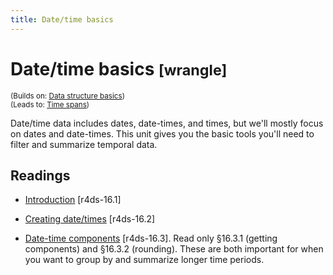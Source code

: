```yaml
---
title: Date/time basics
---
```


<!-- Generated automatically from datetime-basics.yml. Do not edit by hand -->

# Date/time basics <small class='wrangle'>[wrangle]</small>
<small>(Builds on: [Data structure basics](data-structure-basics.md))</small>  
<small>(Leads to: [Time spans](timespans.md))</small>

Date/time data includes dates, date-times, and times, but we'll mostly
focus on dates and date-times. This unit gives you the basic tools you'll
need to filter and summarize temporal data.

## Readings

  * [Introduction](http://r4ds.had.co.nz/dates-and-times.html#introduction-10) [r4ds-16.1]

  * [Creating date/times](http://r4ds.had.co.nz/dates-and-times.html#creating-datetimes) [r4ds-16.2]

  * [Date-time components](http://r4ds.had.co.nz/dates-and-times.html#date-time-components) [r4ds-16.3].
    Read only §16.3.1 (getting components) and §16.3.2 (rounding). These are
    both important for when you want to group by and summarize longer time
    periods.



